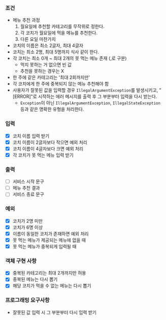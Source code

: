 ### 조건
- 메뉴 추천 과정
  1. 월요일에 추천할 카테고리를 무작위로 정한다.
  2. 각 코치가 월요일에 먹을 메뉴를 추천한다.
  3. 다른 요일 마찬가지
- 코치의 이름은 최소 2글자, 최대 4글자
- 코치는 최소 2명, 최대 5명까지 식사 같이 한다.
- 각 코치는 최소 0개 ~ 최대 2개의 못 먹는 메뉴 존재 (,로 구분)
  - 먹지 못하는 거 없으면 빈 값
  - 추천을 못하는 경우는 X
- 한 주에 같은 카테고리는 '최대 2회까지만'
- 각 코치에게 한 주에 중복되지 않는 메뉴 추천해야 함
- 사용자가 잘못된 값을 입력할 경우 `IllegalArgumentException`를 발생시키고, "[ERROR]"로 시작하는 에러 메시지를 출력 후 그 부분부터 입력을 다시
  받는다.
    - `Exception`이 아닌 `IllegalArgumentException`, `IllegalStateException` 등과 같은 명확한 유형을 처리한다.

### 입력
- [X] 코치 이름 입력 받기
- [X] 코치 이름이 2글자보다 작으면 예외 처리
- [X] 코치 이름이 4글자보다 크면 예외 처리
- [X] 각 코치가 못 먹는 메뉴 입력 받기

### 출력
- [ ] 서비스 시작 문구
- [ ] 메뉴 추천 결과
- [ ] 서비스 종료 문구

### 예외
- [X] 코치가 2명 미만
- [X] 코치가 6명 이상
- [X] 이름이 동일한 코치가 존재하면 예외 처리
- [X] 못 먹는 메뉴가 제공되는 메뉴에 없을 때
- [X] 못 먹는 메뉴가 중복되게 입력될 때

### 객체 구현 사항
- [X] 중복된 카테고리는 최대 2개까지만 허용
- [X] 중복된 메뉴는 다시 뽑기
- [X] 해당 코치가 먹을 수 없는 메뉴는 다시 뽑기

### 프로그래밍 요구사항
- 잘못된 값 입력 시 그 부분부터 다시 입력 받기 